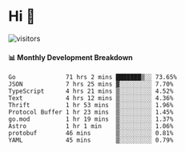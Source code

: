 # Hi 👋
 
![visitors](https://visitor-badge.glitch.me/badge?page_id=sorcererxw.sorcererx)

#### 📊 Monthly Development Breakdown

<!--START_SECTION:waka-->
```text
Go              71 hrs 2 mins ███████▒░░ 73.65%
JSON            7 hrs 25 mins ▓░░░░░░░░░ 7.70%
TypeScript      4 hrs 21 mins ▒░░░░░░░░░ 4.52%
Text            4 hrs 12 mins ▒░░░░░░░░░ 4.36%
Thrift          1 hr 53 mins  ▒░░░░░░░░░ 1.96%
Protocol Buffer 1 hr 23 mins  ▒░░░░░░░░░ 1.45%
go.mod          1 hr 19 mins  ▒░░░░░░░░░ 1.37%
Astro           1 hr 1 min    ▒░░░░░░░░░ 1.06%
protobuf        46 mins       ▒░░░░░░░░░ 0.81%
YAML            45 mins       ▒░░░░░░░░░ 0.79%
```
<!--END_SECTION:waka-->

